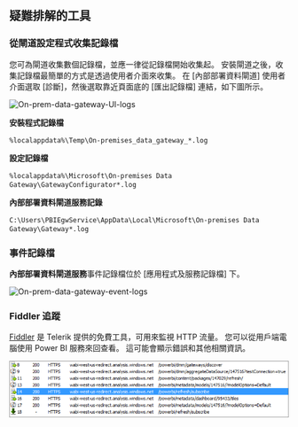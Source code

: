 ## <a name="tools-for-troubleshooting"></a>疑難排解的工具
<a name="logs" />

### <a name="collecting-logs-from-the-gateway-configurator"></a>從閘道設定程式收集記錄檔
您可為閘道收集數個記錄檔，並應一律從記錄檔開始收集起。 安裝閘道之後，收集記錄檔最簡單的方式是透過使用者介面來收集。 在 [內部部署資料閘道] 使用者介面選取 [診斷]，然後選取靠近頁面底的 [匯出記錄檔] 連結，如下圖所示。

![On-prem-data-gateway-UI-logs](./media/gateway-onprem-tshoot-tools-include/gateway-onprem-UI-logs.png)

**安裝程式記錄檔**

    %localappdata%\Temp\On-premises_data_gateway_*.log

**設定記錄檔**

    %localappdata%\Microsoft\On-premises Data Gateway\GatewayConfigurator*.log

**內部部署資料閘道服務記錄**

    C:\Users\PBIEgwService\AppData\Local\Microsoft\On-premises Data Gateway\Gateway*.log

### <a name="event-logs"></a>事件記錄檔
**內部部署資料閘道服務**事件記錄檔位於 [應用程式及服務記錄檔] 下。

![On-prem-data-gateway-event-logs](./media/gateway-onprem-tshoot-tools-include/on-prem-data-gateway-event-logs.png)

<a name="fiddler" />

### <a name="fiddler-trace"></a>Fiddler 追蹤
[Fiddler](http://www.telerik.com/fiddler) 是 Telerik 提供的免費工具，可用來監視 HTTP 流量。  您可以從用戶端電腦使用 Power BI 服務來回查看。 這可能會顯示錯誤和其他相關資訊。

![](media/gateway-onprem-tshoot-tools-include/fiddler.png)


